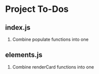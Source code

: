 # Project To-Dos

## index.js
1. Combine populate functions into one

## elements.js
1. Combine renderCard functions into one